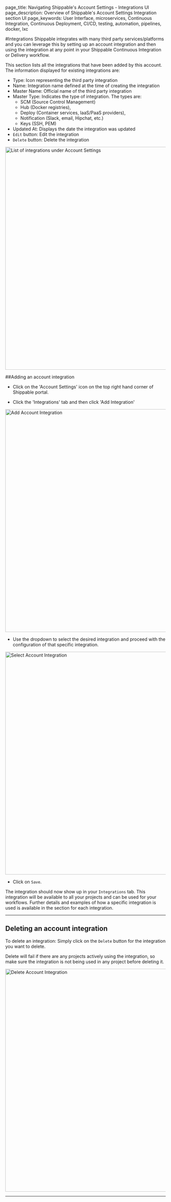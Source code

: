 page_title: Navigating Shippable's Account Settings - Integrations UI
page_description: Overview of Shippable's Account Settings Integration section UI
page_keywords: User Interface, microservices, Continuous Integration, Continuous Deployment, CI/CD, testing, automation, pipelines, docker, lxc

#Integrations
Shippable integrates with many third party services/platforms and you can leverage 
this by setting up an account integration and then using the integration at any 
point in your Shippable Continuous Integration or Delivery workflow.

This section lists all the integrations that have been added by this account. 
The information displayed for existing integrations are:

- Type: Icon representing the third party integration
- Name: Integration name defined at the time of creating the integration
- Master Name: Official name of the third party integration
- Master Type: Indicates the type of integration. The types are: 
  - SCM (Source Control Management)
  - Hub (Docker registries), 
  - Deploy (Container services, IaaS/PaaS providers), 
  - Notification (Slack, email, Hipchat, etc.)
  - Keys (SSH, PEM)
- Updated At: Displays the date the integration was updated
- `Edit` button: Edit the integration
- `Delete` button: Delete the integration

<img src="../../images/accountSettings/integrations.png" alt="List of integrations 
under Account Settings" style="width:700px;"/>

##Adding an account integration

- Click on the 'Account Settings' icon on the top right hand corner of Shippable portal.

- Click the 'Integrations' tab and then click 'Add Integration'

<img src="../../images/accountSettings/addIntegration.png" alt="Add Account Integration" 
style="width:700px;"/>

- Use the dropdown to select the desired integration and proceed with the 
configuration of that specific integration.

<img src="../../images/accountSettings/selectIntegration.png" alt="Select Account 
Integration" style="width:700px;"/>

- Click on `Save`.

The integration should now show up in your `Integrations` tab. This integration 
will be available to all your projects and can be used for your workflows. Further 
details and examples of how a specific integration is used is available in the 
section for each integration.

---

## Deleting an account integration

To delete an integration: Simply click on the `Delete` button for the integration 
you want to delete.

Delete will fail if there are any projects actively using the integration, so 
make sure the integration is not being used in any project before deleting it.

<img src="../../images/accountSettings/deleteIntegration.png" alt="Delete Account 
Integration" style="width:700px;"/>

---
